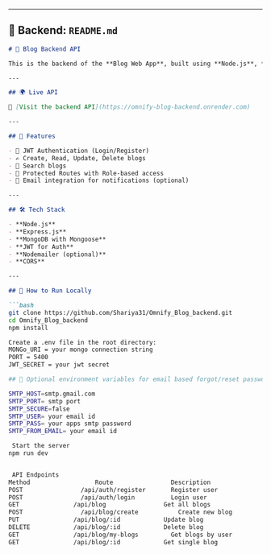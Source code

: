 
---

## 🧠 Backend: `README.md`

```markdown
# 🧠 Blog Backend API

This is the backend of the **Blog Web App**, built using **Node.js**, **Express**, and **MongoDB**. It provides secure REST APIs for authentication, blog CRUD operations, and user management.

---

## 🌍 Live API

🔗 [Visit the backend API](https://omnify-blog-backend.onrender.com)

---

## 📸 Features

- 👤 JWT Authentication (Login/Register)
- ✍️ Create, Read, Update, Delete blogs
- 🔎 Search blogs
- 🔐 Protected Routes with Role-based access
- 📧 Email integration for notifications (optional)

---

## 🛠️ Tech Stack

- **Node.js**
- **Express.js**
- **MongoDB with Mongoose**
- **JWT for Auth**
- **Nodemailer (optional)**
- **CORS**

---

## 🧪 How to Run Locally

```bash
git clone https://github.com/Shariya31/Omnify_Blog_backend.git
cd Omnify_Blog_backend
npm install

Create a .env file in the root directory:
MONGo_URI = your mongo connection string
PORT = 5400
JWT_SECRET = your jwt secret

## 🧪 Optional environment variables for email based forgot/reset password functionality

SMTP_HOST=smtp.gmail.com
SMTP_PORT= smtp port
SMTP_SECURE=false
SMTP_USER= your email id
SMTP_PASS= your apps smtp password
SMTP_FROM_EMAIL= your email id

 Start the server
npm run dev


 API Endpoints
Method	                Route	             Description
POST	            /api/auth/register	     Register user
POST	            /api/auth/login	         Login user
GET	              /api/blog	               Get all blogs
POST	            /api/blog/create	       Create new blog
PUT	              /api/blog/:id	           Update blog
DELETE	          /api/blog/:id	           Delete blog
GET	              /api/blog/my-blogs	     Get blogs by user
GET	              /api/blog/:id	           Get single blog

